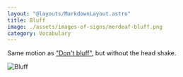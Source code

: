 ```yaml
---
layout: "@layouts/MarkdownLayout.astro"
title: Bluff
image: ./assets/images-of-signs/merdeaf-bluff.png
category: Vocabulary
---
```


Same motion as ["Don't bluff"](./dont-bluff),
but without the head shake.

![Bluff](@signs/merdeaf-bluff.png)
